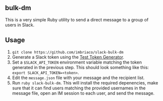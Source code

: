 bulk-dm
-------

This is a very simple Ruby utility to send a direct message to a group of users in Slack.

## Usage

1. `git clone https://github.com/imbriaco/slack-bulk-dm`
2. Generate a Slack token using the [Test Token Generator](https://api.slack.com/docs/oauth-test-tokens).
3. Set a `$SLACK_API_TOKEN` environment variable matching the token generated in the previous step. This should look something like this: `export SLACK_API_TOKEN=<token>`.
3. Edit the `message.json` file with your message and the recipient list.
3. Run `ruby slack-bulk-dm`. This will install the required depenencies, make sure that it can find users matching the provided usernames in the message file, open an IM session to each user, and send the message.
